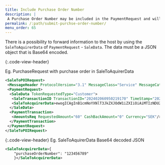 ```yaml
---
title: Include Purchase Order Number
description: |
 A Purchase Order Number may be included in the PaymentRequest and will be forwarded to the aquirer host.
permalink: /:path/submit-purchse-order-number/
menu_order: 65
---
```

There is a possibility to forward information to the host by using the `SaleToAquirerData` of `PaymentRequest` - `SaleData`. The data must be a JSON object that is Base64 encoded.

{:.code-view-header}

Eg. PurchaseRequest with purchase order in SaleToAquirerData

```xml
<SaleToPOIRequest>
 <MessageHeader ProtocolVersion="3.1" MessageClass="Service" MessageCategory="Payment" MessageType="Request" ServiceID="5" SaleID="1"       POIID="A-POIID"/>
 <PaymentRequest>
  <SaleData TokenRequestedType="Customer">
   <SaleTransactionID TransactionID="202402060950219170" TimeStamp="2024-02-06T09:50:21+01:00"/>
   <SaleToAcquirerData>ewogICAgInB1cmNoYXNlT3JkZXJOdW1iZXIiOiAiMTIzNDU2Nzg5Igp9</SaleToAcquirerData>
  </SaleData>
  <PaymentTransaction>
   <AmountsReq RequestedAmount="60" CashBackAmount="0" Currency="SEK"/>
  </PaymentTransaction>
 </PaymentRequest>
</SaleToPOIRequest>
```

{:.code-view-header}
Eg. SaleToAquirerData Base64 decoded JSON

```xml
<SaleToAcquirerData>{
    "purchaseOrderNumber": "123456789"
    }</SaleToAcquirerData>
```
